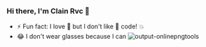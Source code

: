 
### Hi there, I'm Clain Rvc 👋
- ⚡ Fun fact: I love :spaghetti: but I don't like :spaghetti: code! :boom:
- 😂 I don't wear glasses because I can 
![output-onlinepngtools](https://user-images.githubusercontent.com/37398532/109967081-a90f8680-7cf9-11eb-9ac5-05bd22bae695.png)
